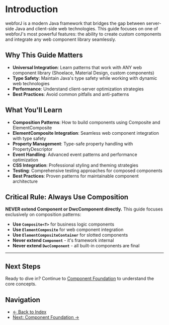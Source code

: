 # Introduction

webforJ is a modern Java framework that bridges the gap between server-side Java and client-side web technologies. This guide focuses on one of webforJ's most powerful features: the ability to create custom components and integrate any web component library seamlessly.

## Why This Guide Matters

- **Universal Integration**: Learn patterns that work with ANY web component library (Shoelace, Material Design, custom components)
- **Type Safety**: Maintain Java's type safety while working with dynamic web technologies
- **Performance**: Understand client-server optimization strategies
- **Best Practices**: Avoid common pitfalls and anti-patterns

## What You'll Learn

- **Composition Patterns**: How to build components using Composite and ElementComposite
- **ElementComposite Integration**: Seamless web component integration with type safety
- **Property Management**: Type-safe property handling with PropertyDescriptor
- **Event Handling**: Advanced event patterns and performance optimization
- **CSS Integration**: Professional styling and theming strategies
- **Testing**: Comprehensive testing approaches for composed components
- **Best Practices**: Proven patterns for maintainable component architecture

## Critical Rule: Always Use Composition

**NEVER extend Component or DwcComponent directly.** This guide focuses exclusively on composition patterns:

- **Use `Composite<T>`** for business logic components
- **Use `ElementComposite`** for web component integration  
- **Use `ElementCompositeContainer`** for slotted components
- **Never extend `Component`** - it's framework internal
- **Never extend `DwcComponent`** - all built-in components are final

---

## Next Steps

Ready to dive in? Continue to [Component Foundation](02-component-foundation.md) to understand the core concepts.

## Navigation

- [← Back to Index](00-index.md)
- [Next: Component Foundation →](02-component-foundation.md)